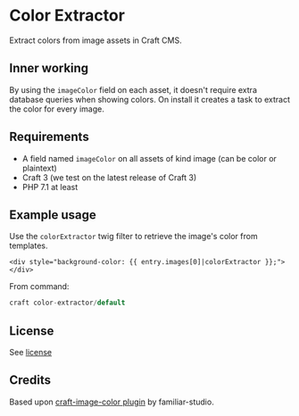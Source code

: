 # Color Extractor

Extract colors from image assets in Craft CMS.

## Inner working

By using the `imageColor` field on each asset, it doesn't require extra database queries when showing colors. On install it creates a task to extract the color for every image.

## Requirements

- A field named `imageColor` on all assets of kind image (can be color or plaintext)
- Craft 3 (we test on the latest release of Craft 3)
- PHP 7.1 at least

## Example usage

Use the `colorExtractor` twig filter to retrieve the image's color from templates.

```twig
<div style="background-color: {{ entry.images[0]|colorExtractor }};"></div>
```

From command:

```php
craft color-extractor/default
```

## License

See [license](https://github.com/born05/craft-colorextractor/blob/master/LICENSE)

## Credits

Based upon [craft-image-color plugin](https://github.com/familiar-studio/craft-image-color) by familiar-studio.
